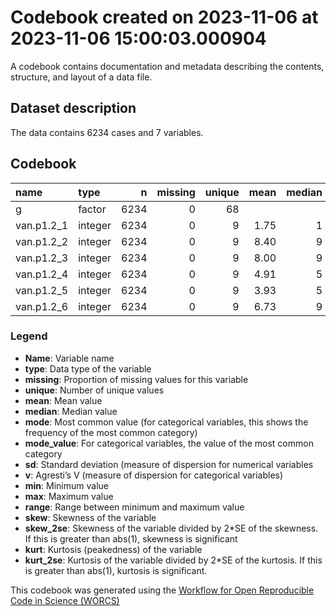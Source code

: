 Codebook created on 2023-11-06 at 2023-11-06 15:00:03.000904
================

A codebook contains documentation and metadata describing the contents,
structure, and layout of a data file.

## Dataset description

The data contains 6234 cases and 7 variables.

## Codebook

| name       | type    |    n | missing | unique | mean | median | mode | mode_value |   sd |    v | min | max | range |  skew | skew_2se |  kurt | kurt_2se |
|:-----------|:--------|-----:|--------:|-------:|-----:|-------:|-----:|:-----------|-----:|-----:|----:|----:|------:|------:|---------:|------:|---------:|
| g          | factor  | 6234 |       0 |     68 |      |        |  343 | toronto    |      | 0.98 |     |     |       |       |          |       |          |
| van.p1.2_1 | integer | 6234 |       0 |      9 | 1.75 |      1 |    1 |            | 1.77 |      |   1 |   9 |     8 |  2.71 |    43.66 |  6.88 |    55.45 |
| van.p1.2_2 | integer | 6234 |       0 |      9 | 8.40 |      9 |    9 |            | 1.55 |      |   1 |   9 |     8 | -3.13 |   -50.44 |  9.67 |    77.96 |
| van.p1.2_3 | integer | 6234 |       0 |      9 | 8.00 |      9 |    9 |            | 2.31 |      |   1 |   9 |     8 | -2.30 |   -37.07 |  3.85 |    31.02 |
| van.p1.2_4 | integer | 6234 |       0 |      9 | 4.91 |      5 |    5 |            | 2.22 |      |   1 |   9 |     8 |  0.22 |     3.48 | -0.13 |    -1.08 |
| van.p1.2_5 | integer | 6234 |       0 |      9 | 3.93 |      5 |    5 |            | 1.89 |      |   1 |   9 |     8 | -0.22 |    -3.51 | -0.21 |    -1.69 |
| van.p1.2_6 | integer | 6234 |       0 |      9 | 6.73 |      9 |    9 |            | 3.13 |      |   1 |   9 |     8 | -0.99 |   -15.90 | -0.72 |    -5.76 |

### Legend

- **Name**: Variable name
- **type**: Data type of the variable
- **missing**: Proportion of missing values for this variable
- **unique**: Number of unique values
- **mean**: Mean value
- **median**: Median value
- **mode**: Most common value (for categorical variables, this shows the
  frequency of the most common category)
- **mode_value**: For categorical variables, the value of the most
  common category
- **sd**: Standard deviation (measure of dispersion for numerical
  variables
- **v**: Agresti’s V (measure of dispersion for categorical variables)
- **min**: Minimum value
- **max**: Maximum value
- **range**: Range between minimum and maximum value
- **skew**: Skewness of the variable
- **skew_2se**: Skewness of the variable divided by 2\*SE of the
  skewness. If this is greater than abs(1), skewness is significant
- **kurt**: Kurtosis (peakedness) of the variable
- **kurt_2se**: Kurtosis of the variable divided by 2\*SE of the
  kurtosis. If this is greater than abs(1), kurtosis is significant.

This codebook was generated using the [Workflow for Open Reproducible
Code in Science (WORCS)](https://osf.io/zcvbs/)
